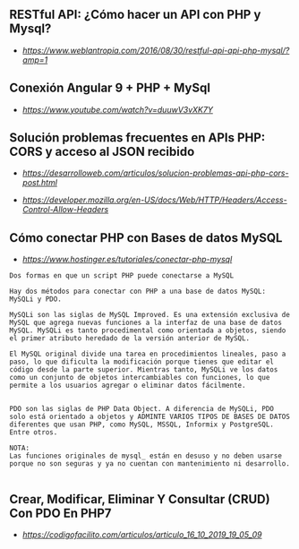 ## RESTful API: ¿Cómo hacer un API con PHP y Mysql?

* *https://www.weblantropia.com/2016/08/30/restful-api-api-php-mysql/?amp=1*


## Conexión Angular 9 + PHP + MySql

* *https://www.youtube.com/watch?v=duuwV3vXK7Y*


## Solución problemas frecuentes en APIs PHP: CORS y acceso al JSON recibido

* *https://desarrolloweb.com/articulos/solucion-problemas-api-php-cors-post.html*

* *https://developer.mozilla.org/en-US/docs/Web/HTTP/Headers/Access-Control-Allow-Headers*


## Cómo conectar PHP con Bases de datos MySQL
* *https://www.hostinger.es/tutoriales/conectar-php-mysql*

```
Dos formas en que un script PHP puede conectarse a MySQL

Hay dos métodos para conectar con PHP a una base de datos MySQL: MySQLi y PDO.

MySQLi son las siglas de MySQL Improved. Es una extensión exclusiva de MySQL que agrega nuevas funciones a la interfaz de una base de datos MySQL. MySQLi es tanto procedimental como orientada a objetos, siendo el primer atributo heredado de la versión anterior de MySQL.

El MySQL original divide una tarea en procedimientos lineales, paso a paso, lo que dificulta la modificación porque tienes que editar el código desde la parte superior. Mientras tanto, MySQLi ve los datos como un conjunto de objetos intercambiables con funciones, lo que permite a los usuarios agregar o eliminar datos fácilmente.


PDO son las siglas de PHP Data Object. A diferencia de MySQLi, PDO solo está orientado a objetos y ADMINTE VARIOS TIPOS DE BASES DE DATOS diferentes que usan PHP, como MySQL, MSSQL, Informix y PostgreSQL. Entre otros.

NOTA:
Las funciones originales de mysql_ están en desuso y no deben usarse porque no son seguras y ya no cuentan con mantenimiento ni desarrollo.


```

## Crear, Modificar, Eliminar Y Consultar (CRUD) Con PDO En PHP7

* *https://codigofacilito.com/articulos/articulo_16_10_2019_19_05_09*







